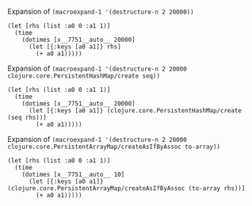 Expansion of `(macroexpand-1 '(destructure-n 2 20000))`

	(let [rhs (list :a0 0 :a1 1)] 
	  (time 
	    (dotimes [x__7751__auto__ 20000] 
		  (let [{:keys [a0 a1]} rhs] 
		    (+ a0 a1)))))

Expansion of `(macroexpand-1 '(destructure-n 2 20000 clojure.core.PersistentHashMap/create seq))`

	(let [rhs (list :a0 0 :a1 1)]
	  (time 
	    (dotimes [x__7751__auto__ 20000] 
		  (let [{:keys [a0 a1]} (clojure.core.PersistentHashMap/create (seq rhs))] 
		    (+ a0 a1)))))

Expansion of `(macroexpand-1 '(destructure-n 2 20000 clojure.core.PersistentArrayMap/createAsIfByAssoc to-array))`

	(let [rhs (list :a0 0 :a1 1)] 
	  (time 
	    (dotimes [x__7751__auto__ 10] 
		  (let [{:keys [a0 a1]} (clojure.core.PersistentArrayMap/createAsIfByAssoc (to-array rhs))] 
		    (+ a0 a1)))))

